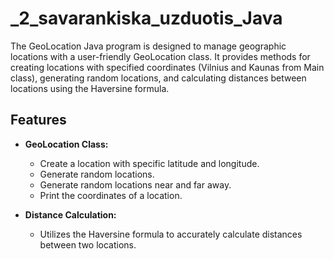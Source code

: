 # _2_savarankiska_uzduotis_Java

The GeoLocation Java program is designed to manage geographic locations with a user-friendly GeoLocation class. It provides methods for creating locations with specified coordinates (Vilnius and Kaunas from Main class), generating random locations, and calculating distances between locations using the Haversine formula.

## Features

- **GeoLocation Class:**
  - Create a location with specific latitude and longitude.
  - Generate random locations.
  - Generate random locations near and far away.
  - Print the coordinates of a location.

- **Distance Calculation:**
  - Utilizes the Haversine formula to accurately calculate distances between two locations.
